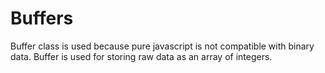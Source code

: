 # Buffers

Buffer class is used because pure javascript is not compatible with binary data. Buffer is used for storing raw data as an array of integers.
